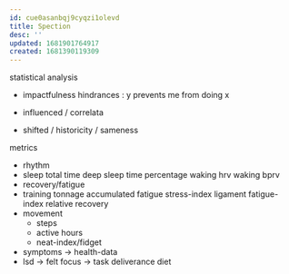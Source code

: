 ```yaml
---
id: cue0asanbqj9cyqzi1olevd
title: Spection
desc: ''
updated: 1681901764917
created: 1681390119309
---
```


statistical analysis
- impactfulness
  hindrances : y prevents me from doing x

- influenced / correlata
- shifted / historicity / sameness

metrics
- rhythm
- sleep
  total time
  deep sleep
    time
    percentage
  waking hrv
  waking bprv
- recovery/fatigue
- training
  tonnage
  accumulated fatigue
    stress-index
    ligament fatigue-index
    relative recovery
- movement
  + steps
  + active hours
  + neat-index/fidget
- symptoms
-> health-data
- lsd -> felt focus
-> task deliverance
diet